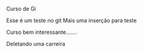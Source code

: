 Curso de Gi

Esse é um teste no git
Mais  uma inserção para teste

Curso bem interessante.......

Deletando uma carreira
